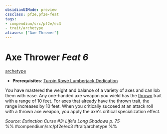 ```yaml
---
obsidianUIMode: preview
cssclass: pf2e,pf2e-feat
tags:
- compendium/src/pf2e/ec3
- trait/archetype
aliases: ["Axe Thrower"]
---
```

# Axe Thrower  *Feat 6*  
[archetype](rules/traits/archetype.md)  

- **Prerequisites**: [Turpin Rowe Lumberjack Dedication](compendium/feats/turpin-rowe-lumberjack-dedication-ec3.md)

You have mastered the weight and balance of a variety of axes and can lob them with ease. Any one-handed axe weapon you wield has the [thrown](rules/traits/thrown.md) trait with a range of 10 feet. For axes that already have the [thrown](rules/traits/thrown.md) trait, the range increases by 10 feet. When you critically succeed at an attack roll with a thrown axe weapon, you apply the axe's critical specialization effect.

*Source: Extinction Curse #3: Life's Long Shadows p. 75*  
%% #compendium/src/pf2e/ec3 #trait/archetype %%